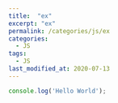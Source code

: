 ```yaml
---
title:  "ex"
excerpt: "ex"
permalink: /categories/js/ex
categories:
  - JS
tags:
  - JS 
last_modified_at: 2020-07-13
---
```


```js
console.log('Hello World');
```
